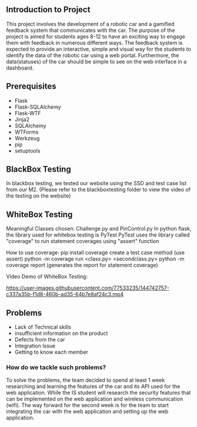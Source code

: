 ## Introduction to Project

This project involves the development of a robotic car and a gamified feedback system that communicates with the car. The purpose of the project is aimed for students ages 8-12 to have an exciting way to engage them with feedback in numerous different ways. The feedback system is expected to provide an interactive, simple and visual way for the students to identify the data of the robotic car using a web portal. Furthermore, the data(statuses) of the car should be simple to see on the web interface in a dashboard.

## Prerequisites
- Flask 
- Flask-SQLAlchemy
- Flask-WTF
- Jinja2
- SQLAlchemy
- WTForms
- Werkzeug
- pip
- setuptools

## BlackBox Testing
In blackbox testing, we tested our website using the SSD and test case list from our M2. 
(Please refer to the blackboxtesting folder to view the video of the testing on the website)


## WhiteBox Testing
Meaningful Classes chosen: Challenge.py and PinControl.py
In python flask, the library used for whitebox testing is PyTest
PyTest uses the library called "coverage" to run statement coverages using "assert" function

How to use coverage:
pip install coverage
create a test case method (use assert)
python -m coverage run <class.py> <secondclass.py>
python -m coverage report (generates the report for statement coverage)

Video Demo of WhiteBox Testing:

https://user-images.githubusercontent.com/77533235/144742757-c337a35b-f1d8-460b-ad35-64b7e8af24c3.mp4


## Problems
- Lack of Technical skills
- insufficient information on the product
- Defects from the car
- Integration Issue
- Getting to know each member

### How do we tackle such problems?
To solve the problems, the team decided to spend at least 1 week researching and learning the features of the car and its API used for the web application. While the IS student will research the security features that can be implemented on the web application and wireless communication (wifi). The way forward for the second week is for the team to start integrating the car with the web application and setting up the web application.

